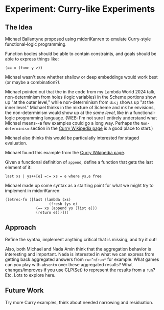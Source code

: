 # Experiment: Curry-like Experiments

## The Idea

Michael Ballantyne proposed using midoriKanren to emulate Curry-style functional-logic programming.

Function bodies should be able to contain constraints, and goals should be able to express things like:

```
(== x (func y z))
```

Michael wasn't sure whether shallow or deep embeddings would work best (or maybe a combination?).

Michael pointed out that the in the code from my Lambda World 2024 talk, non-determinism from holes (logic variables) in the Scheme portions show up "at the outer level," while non-determinism from `disj` shows up "at the inner level."  Michael thinks in the mixture of Scheme and mk he envisions, the non-determinism would show up at the *same level*, like in a functional-logic programming language. (WEB: I'm not sure I entirely understand what Michael means--a few examples could go a long way.  Perhaps the `Non-determinism` section in the [Curry Wikipedia page](https://en.wikipedia.org/wiki/Curry_%28programming_language%29) is a good place to start.)

Michael also thinks this would be particulatly interested for staged evaluation.

Michael found this example from the [Curry Wikipedia page](https://en.wikipedia.org/wiki/Curry_%28programming_language%29).

Given a functional definition of `append`, define a function that gets the last element of it:

```
last xs | ys++[e] =:= xs = e where ys,e free
```

Michael made up some syntax as a starting point for what we might try to implement in midoriKanren:

```
(letrec-fn ([last (lambda (xs)
                    (fresh (ys e)
		      (== xs (append ys (list e)))
		      (return e)))]))
```

## Approach

Refine the syntax, implement anything critical that is missing, and try it out!

Also, both Michael and Nada Amin think that the aggregation behavior is interesting and important.  Nada is interested in what we can express from getting back aggregated answers from `run^n`/`run*` for example.  What games can you play with `absento` over these aggregated results?  What changes/improves if you use CLP(Set) to represent the results from a `run`?  Etc.  Lots to explore here.

## Future Work

Try more Curry examples, think about needed narrowing and residuation.